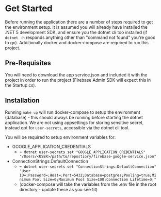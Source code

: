 # Get Started
Before running the application there are a number of steps required to get the environment setup.
It is assumed you will already have installed the .NET 5 development SDK, and ensure you the dotnet cli too installed (if `dotnet -h` responds anything other than "command not found" you're good to go).
Additionally docker and docker-compose are required to run this project.

## Pre-Requisites
You will need to download the app service.json and included it with the project in order to run the project (Firebase Admin SDK will expect this in the Startup.cs).
## Installation
Running `make up` will run docker-compose to setup the environment (database) - this should always be running before starting the dotnet application.
We are not using appsettings for storing sensitive secret, instead opt for `user-secrets`, accessible via the dotnet cli tool.

You will be required to setup environment variables for:
- GOOGLE_APPLICATION_CREDENTIALS 
    - `➜ dotnet user-secrets set "GOOGLE_APPLICATION_CREDENTIALS" "/Users/<USER>/path/to/repostiory/firebase-google-service.json"`
- ConnectionStrings:DefaultConnection
    - `➜ dotnet user-secrets set "ConnectionStrings:DefaultConnection" "User ID=;Password=;Host=;Port=5432;Database=postgres;Pooling=true;Minimum Pool Size=0;Maximum Pool Size=100;Connection Lifetime=0;"`
    - (docker-compose will take the variables from the .env file in the root directory - update these as you see fit)
